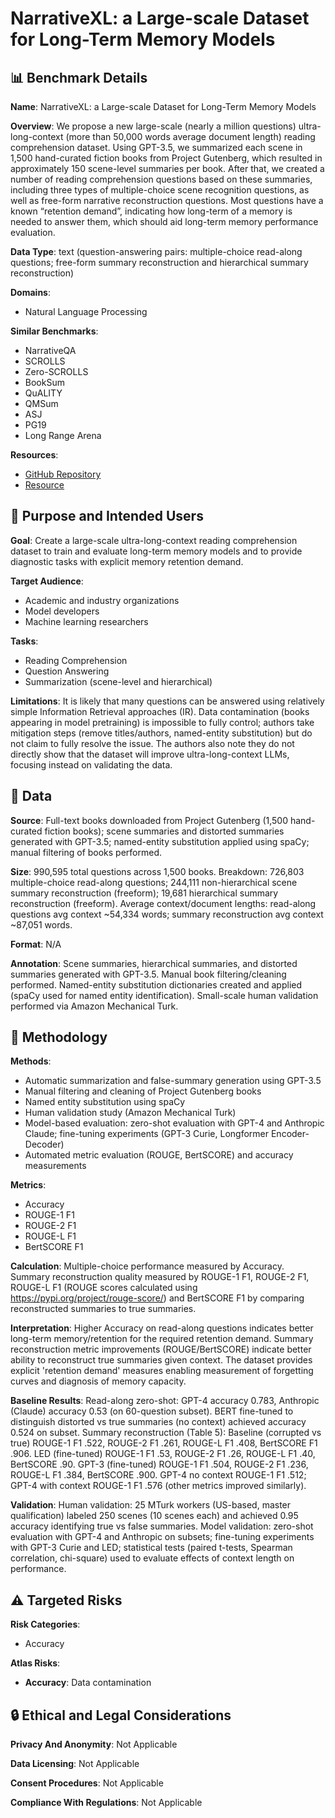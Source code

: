 # NarrativeXL: a Large-scale Dataset for Long-Term Memory Models

## 📊 Benchmark Details

**Name**: NarrativeXL: a Large-scale Dataset for Long-Term Memory Models

**Overview**: We propose a new large-scale (nearly a million questions) ultra-long-context (more than 50,000 words average document length) reading comprehension dataset. Using GPT-3.5, we summarized each scene in 1,500 hand-curated fiction books from Project Gutenberg, which resulted in approximately 150 scene-level summaries per book. After that, we created a number of reading comprehension questions based on these summaries, including three types of multiple-choice scene recognition questions, as well as free-form narrative reconstruction questions. Most questions have a known “retention demand”, indicating how long-term of a memory is needed to answer them, which should aid long-term memory performance evaluation.

**Data Type**: text (question-answering pairs: multiple-choice read-along questions; free-form summary reconstruction and hierarchical summary reconstruction)

**Domains**:
- Natural Language Processing

**Similar Benchmarks**:
- NarrativeQA
- SCROLLS
- Zero-SCROLLS
- BookSum
- QuALITY
- QMSum
- ASJ
- PG19
- Long Range Arena

**Resources**:
- [GitHub Repository](https://github.com/r-seny/NarrativeXL)
- [Resource](https://arxiv.org/abs/2305.13877)

## 🎯 Purpose and Intended Users

**Goal**: Create a large-scale ultra-long-context reading comprehension dataset to train and evaluate long-term memory models and to provide diagnostic tasks with explicit memory retention demand.

**Target Audience**:
- Academic and industry organizations
- Model developers
- Machine learning researchers

**Tasks**:
- Reading Comprehension
- Question Answering
- Summarization (scene-level and hierarchical)

**Limitations**: It is likely that many questions can be answered using relatively simple Information Retrieval approaches (IR). Data contamination (books appearing in model pretraining) is impossible to fully control; authors take mitigation steps (remove titles/authors, named-entity substitution) but do not claim to fully resolve the issue. The authors also note they do not directly show that the dataset will improve ultra-long-context LLMs, focusing instead on validating the data.

## 💾 Data

**Source**: Full-text books downloaded from Project Gutenberg (1,500 hand-curated fiction books); scene summaries and distorted summaries generated with GPT-3.5; named-entity substitution applied using spaCy; manual filtering of books performed.

**Size**: 990,595 total questions across 1,500 books. Breakdown: 726,803 multiple-choice read-along questions; 244,111 non-hierarchical scene summary reconstruction (freeform); 19,681 hierarchical summary reconstruction (freeform). Average context/document lengths: read-along questions avg context ~54,334 words; summary reconstruction avg context ~87,051 words.

**Format**: N/A

**Annotation**: Scene summaries, hierarchical summaries, and distorted summaries generated with GPT-3.5. Manual book filtering/cleaning performed. Named-entity substitution dictionaries created and applied (spaCy used for named entity identification). Small-scale human validation performed via Amazon Mechanical Turk.

## 🔬 Methodology

**Methods**:
- Automatic summarization and false-summary generation using GPT-3.5
- Manual filtering and cleaning of Project Gutenberg books
- Named entity substitution using spaCy
- Human validation study (Amazon Mechanical Turk)
- Model-based evaluation: zero-shot evaluation with GPT-4 and Anthropic Claude; fine-tuning experiments (GPT-3 Curie, Longformer Encoder-Decoder)
- Automated metric evaluation (ROUGE, BertSCORE) and accuracy measurements

**Metrics**:
- Accuracy
- ROUGE-1 F1
- ROUGE-2 F1
- ROUGE-L F1
- BertSCORE F1

**Calculation**: Multiple-choice performance measured by Accuracy. Summary reconstruction quality measured by ROUGE-1 F1, ROUGE-2 F1, ROUGE-L F1 (ROUGE scores calculated using https://pypi.org/project/rouge-score/) and BertSCORE F1 by comparing reconstructed summaries to true summaries.

**Interpretation**: Higher Accuracy on read-along questions indicates better long-term memory/retention for the required retention demand. Summary reconstruction metric improvements (ROUGE/BertSCORE) indicate better ability to reconstruct true summaries given context. The dataset provides explicit 'retention demand' measures enabling measurement of forgetting curves and diagnosis of memory capacity.

**Baseline Results**: Read-along zero-shot: GPT-4 accuracy 0.783, Anthropic (Claude) accuracy 0.53 (on 60-question subset). BERT fine-tuned to distinguish distorted vs true summaries (no context) achieved accuracy 0.524 on subset. Summary reconstruction (Table 5): Baseline (corrupted vs true) ROUGE-1 F1 .522, ROUGE-2 F1 .261, ROUGE-L F1 .408, BertSCORE F1 .906. LED (fine-tuned) ROUGE-1 F1 .53, ROUGE-2 F1 .26, ROUGE-L F1 .40, BertSCORE .90. GPT-3 (fine-tuned) ROUGE-1 F1 .504, ROUGE-2 F1 .236, ROUGE-L F1 .384, BertSCORE .900. GPT-4 no context ROUGE-1 F1 .512; GPT-4 with context ROUGE-1 F1 .576 (other metrics improved similarly).

**Validation**: Human validation: 25 MTurk workers (US-based, master qualification) labeled 250 scenes (10 scenes each) and achieved 0.95 accuracy identifying true vs false summaries. Model validation: zero-shot evaluation with GPT-4 and Anthropic on subsets; fine-tuning experiments with GPT-3 Curie and LED; statistical tests (paired t-tests, Spearman correlation, chi-square) used to evaluate effects of context length on performance.

## ⚠️ Targeted Risks

**Risk Categories**:
- Accuracy

**Atlas Risks**:
- **Accuracy**: Data contamination

## 🔒 Ethical and Legal Considerations

**Privacy And Anonymity**: Not Applicable

**Data Licensing**: Not Applicable

**Consent Procedures**: Not Applicable

**Compliance With Regulations**: Not Applicable
